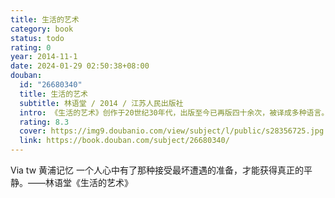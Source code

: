 ```yaml
---
title: 生活的艺术
category: book
status: todo
rating: 0
year: 2014-11-1
date: 2024-01-29 02:50:38+08:00
douban:
  id: "26680340"
  title: 生活的艺术
  subtitle: 林语堂 / 2014 / 江苏人民出版社
  intro: 《生活的艺术》创作于20世纪30年代，出版至今已再版四十余次，被译成多种语言。作者以轻快的笔触展现了中国人的闲情雅趣，将生活的浪漫与优雅进行了完美的呈现。在生活的艺术面前，我们看到了现代快节奏的生活中最为缺乏，也是我们最渴望的闲适情调。这种古典的优雅与从容，是中国人骨子里浪漫情怀的现实表达。穿越历史的尘埃，背负过多的中国人如何在忙碌中保持这种内心的旷达，如何保有并延续这份灵动的性情？闲适人生，是一种充满智慧的处世哲学，更是我们在现代忙碌生活中最需要的生活态度。
  rating: 8.3
  cover: https://img9.doubanio.com/view/subject/l/public/s28356725.jpg
  link: https://book.douban.com/subject/26680340/
---
```


Via tw 黄浦记忆 一个人心中有了那种接受最坏遭遇的准备，才能获得真正的平静。——林语堂《生活的艺术》
